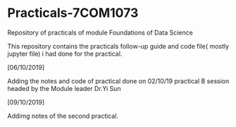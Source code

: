 # Practicals-7COM1073
Repository of practicals of module Foundations of Data Science

This repository contains the practicals follow-up guide and code file( mostly jupyter file) i had done for the practical.  

[06/10/2019]

Adding the notes and code of practical done on 02/10/19 practical B session headed by the Module leader Dr.Yi Sun

[09/10/2019]

Addimg notes of the second practical.
